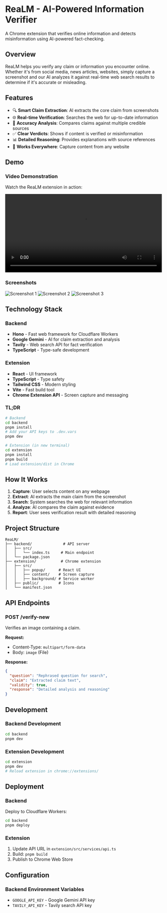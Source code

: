 # ReaLM - AI-Powered Information Verifier

A Chrome extension that verifies online information and detects misinformation using AI-powered fact-checking.

## Overview

ReaLM helps you verify any claim or information you encounter online. Whether it's from social media, news articles, websites, simply capture a screenshot and our AI analyzes it against real-time web search results to determine if it's accurate or misleading.

## Features

- 🔍 **Smart Claim Extraction**: AI extracts the core claim from screenshots
- 🌐 **Real-time Verification**: Searches the web for up-to-date information
- 🎯 **Accuracy Analysis**: Compares claims against multiple credible sources
- ✅ **Clear Verdicts**: Shows if content is verified or misinformation
- 📊 **Detailed Reasoning**: Provides explanations with source references
- 🚀 **Works Everywhere**: Capture content from any website

## Demo

### Video Demonstration

Watch the ReaLM extension in action:

<video width="100%" controls>
  <source src="extension/public/icons/ReaLM-Video-Demo.mp4" type="video/mp4">
  Your browser does not support the video tag.
</video>


### Screenshots

![Screenshot 1](extension/public/icons/Screenshot%202025-10-31%20230639.png)
![Screenshot 2](extension/public/icons/Screenshot%202025-10-31%20230927.png)
![Screenshot 3](extension/public/icons/Screenshot%202025-10-31%20230943.png)

## Technology Stack

### Backend
- **Hono** - Fast web framework for Cloudflare Workers
- **Google Gemini** - AI for claim extraction and analysis
- **Tavily** - Web search API for fact verification
- **TypeScript** - Type-safe development

### Extension
- **React** - UI framework
- **TypeScript** - Type safety
- **Tailwind CSS** - Modern styling
- **Vite** - Fast build tool
- **Chrome Extension API** - Screen capture and messaging

### TL;DR

```bash
# Backend
cd backend
pnpm install
# Add your API keys to .dev.vars
pnpm dev

# Extension (in new terminal)
cd extension
pnpm install
pnpm build
# Load extension/dist in Chrome
```

## How It Works

1. **Capture**: User selects content on any webpage
2. **Extract**: AI extracts the main claim from the screenshot
3. **Search**: System searches the web for relevant information
4. **Analyze**: AI compares the claim against evidence
5. **Report**: User sees verification result with detailed reasoning

## Project Structure

```
ReaLM/
├── backend/              # API server
│   ├── src/
│   │   └── index.ts     # Main endpoint
│   └── package.json
├── extension/           # Chrome extension
│   ├── src/
│   │   ├── popup/      # React UI
│   │   ├── content/    # Screen capture
│   │   ├── background/ # Service worker
│   ├── public/         # Icons
│   └── manifest.json
```

## API Endpoints

### POST /verify-new

Verifies an image containing a claim.

**Request:**
- Content-Type: `multipart/form-data`
- Body: `image` (File)

**Response:**
```json
{
  "question": "Rephrased question for search",
  "claim": "Extracted claim text",
  "validity": true,
  "response": "Detailed analysis and reasoning"
}
```

## Development

### Backend Development
```bash
cd backend
pnpm dev
```

### Extension Development
```bash
cd extension
pnpm dev
# Reload extension in chrome://extensions/
```

## Deployment

### Backend
Deploy to Cloudflare Workers:
```bash
cd backend
pnpm deploy
```

### Extension
1. Update API URL in `extension/src/services/api.ts`
2. Build: `pnpm build`
3. Publish to Chrome Web Store

## Configuration

### Backend Environment Variables
- `GOOGLE_API_KEY` - Google Gemini API key
- `TAVILY_API_KEY` - Tavily search API key
